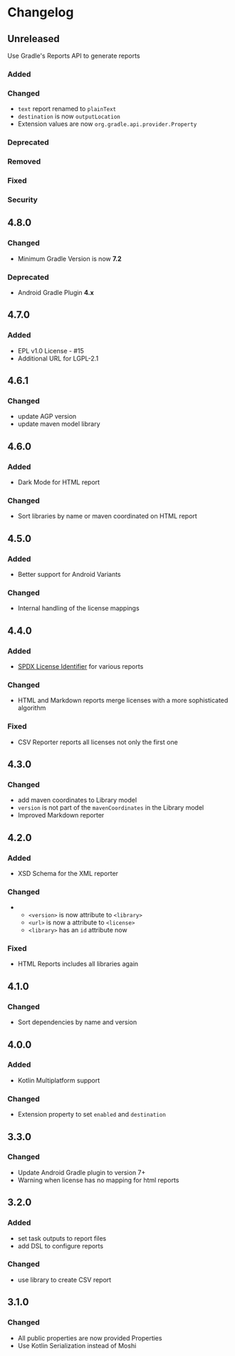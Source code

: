 # Changelog

## Unreleased

Use Gradle's Reports API to generate reports

### Added

### Changed

- `text` report renamed to `plainText`
- `destination` is now `outputLocation`
- Extension values are now `org.gradle.api.provider.Property`

### Deprecated

### Removed

### Fixed

### Security

## 4.8.0

### Changed

- Minimum Gradle Version is now **7.2**

### Deprecated

- Android Gradle Plugin **4.x**

## 4.7.0

### Added

- EPL v1.0 License - #15
- Additional URL for LGPL-2.1

## 4.6.1

### Changed

- update AGP version
- update maven model library

## 4.6.0

### Added

- Dark Mode for HTML report

### Changed

- Sort libraries by name or maven coordinated on HTML report

## 4.5.0

### Added

- Better support for Android Variants

### Changed

- Internal handling of the license mappings

## 4.4.0

### Added

- [SPDX License Identifier](https://spdx.org/licenses/) for various reports

### Changed

- HTML and Markdown reports merge licenses with a more sophisticated algorithm

### Fixed

- CSV Reporter reports all licenses not only the first one

## 4.3.0

### Changed

- add maven coordinates to Library model
- `version` is not part of the `mavenCoordinates` in the Library model
- Improved Markdown reporter

## 4.2.0

### Added

- XSD Schema for the XML reporter

### Changed

-
    - `<version>` is now attribute to `<library>`
    - `<url>` is now a attribute to `<license>`
    - `<library>` has an `id` attribute now

### Fixed

- HTML Reports includes all libraries again

## 4.1.0

### Changed

- Sort dependencies by name and version

## 4.0.0

### Added

- Kotlin Multiplatform support

### Changed

- Extension property to set `enabled` and `destination`

## 3.3.0

### Changed

- Update Android Gradle plugin to version 7+
- Warning when license has no mapping for html reports

## 3.2.0

### Added

- set task outputs to report files
- add DSL to configure reports

### Changed

- use library to create CSV report

## 3.1.0

### Changed

- All public properties are now provided Properties
- Use Kotlin Serialization instead of Moshi
